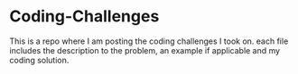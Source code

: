 # Coding-Challenges

This is a repo where I am posting the coding challenges I took on. each file includes the description to the problem, an example if applicable and my coding solution.

